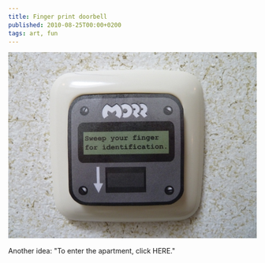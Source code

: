 ```yaml
---
title: Finger print doorbell
published: 2010-08-25T00:00+0200
tags: art, fun
---
```


![Sweep your finger for identification](finger-print-doorbell.jpg)

Another idea: "To enter the apartment, click HERE."
